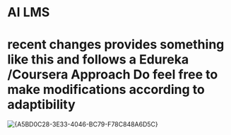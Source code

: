 # AI LMS

# recent changes provides something like this and follows a Edureka /Coursera Approach Do feel free to make modifications according to adaptibility

![{A5BD0C28-3E33-4046-BC79-F78C848A6D5C}](https://github.com/user-attachments/assets/e74d93ec-e12a-4fa1-9439-888c9a802516)
